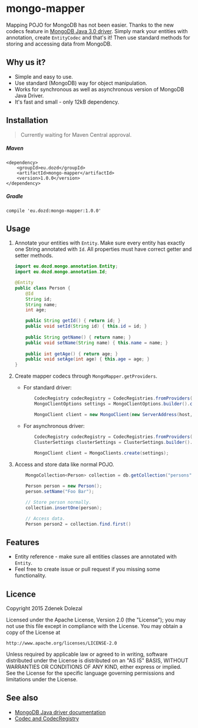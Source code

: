 # mongo-mapper

Mapping POJO for MongoDB has not been easier. Thanks to the new codecs feature in [MongoDB Java 3.0 driver](https://www.mongodb.com/blog/post/introducing-30-java-driver).
Simply mark your entities with annotation, create `EntityCodec` and that's it! Then use standard methods for storing and accessing data from MongoDB.

## Why us it?
- Simple and easy to use.
- Use standard (MongoDB) way for object manipulation.
- Works for synchronous as well as asynchronous version of MongoDB Java Driver.
- It's fast and small - only 12kB dependency.
 

## Installation

> Currently waiting for Maven Central approval.

##### Maven

```
<dependency>
    <groupId>eu.dozd</groupId>
    <artifactId>mongo-mapper</artifactId>
    <version>1.0.0</version>
</dependency>
```

##### Gradle

```
compile 'eu.dozd:mongo-mapper:1.0.0'
```

## Usage
1. Annotate your entities with `Entity`. Make sure every entity has exactly one String annotated with `Id`. All properties must have
correct getter and setter methods.

    ```java
    import eu.dozd.mongo.annotation.Entity;
    import eu.dozd.mongo.annotation.Id;
    
    @Entity
    public class Person {
        @Id
        String id;
        String name;
        int age;
    
        public String getId() { return id; }
        public void setId(String id) { this.id = id; }
        
        public String getName() { return name; }
        public void setName(String name) { this.name = name; }
        
        public int getAge() { return age; }
        public void setAge(int age) { this.age = age; }
    }
    ```

2. Create mapper codecs through `MongoMapper.getProviders`.

    - For standard driver:
    
        ```java
            CodecRegistry codecRegistry = CodecRegistries.fromProviders(MongoMapper.getProviders());
            MongoClientOptions settings = MongoClientOptions.builder().codecRegistry(codecRegistry).build();
        
            MongoClient client = new MongoClient(new ServerAddress(host, port), settings);
        ```
    
    - For asynchronous driver:
    
        ```java
            CodecRegistry codecRegistry = CodecRegistries.fromProviders(MongoMapper.getProviders());
            ClusterSettings clusterSettings = ClusterSettings.builder().hosts(Arrays.asList(new ServerAddress("localhost"))).build();
            
            MongoClient client = MongoClients.create(settings);
        ```
        
3. Access and store data like normal POJO.

    ```java
        MongoCollection<Person> collection = db.getCollection("persons", Person.class);
    
        Person person = new Person();
        person.setName("Foo Bar");
    
        // Store person normally.
        collection.insertOne(person);
    
        // Access data.
        Person person2 = collection.find.first()
    ```

## Features
- Entity reference - make sure all entities classes are annotated with `Entity`.
- Feel free to create issue or pull request if you missing some functionality.

## Licence
Copyright 2015 Zdenek Dolezal

Licensed under the Apache License, Version 2.0 (the "License");
you may not use this file except in compliance with the License.
You may obtain a copy of the License at

    http://www.apache.org/licenses/LICENSE-2.0

Unless required by applicable law or agreed to in writing, software
distributed under the License is distributed on an "AS IS" BASIS,
WITHOUT WARRANTIES OR CONDITIONS OF ANY KIND, either express or implied.
See the License for the specific language governing permissions and
limitations under the License.

## See also
- [MongoDB Java driver documentation](http://mongodb.github.io/mongo-java-driver/3.1/)
- [Codec and CodecRegistry](http://mongodb.github.io/mongo-java-driver/3.1/bson/codecs/)